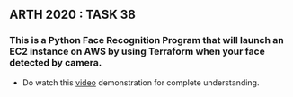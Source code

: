 ## ARTH 2020 : TASK 38
### This is a Python Face Recognition Program that will launch an EC2 instance on AWS by using Terraform when your face detected by camera. 
- Do watch this [video](https://www.linkedin.com/posts/krushna-prasad_facerecognition-computervision-ec2-activity-6839754916752326656-0gbw) demonstration for complete understanding.

